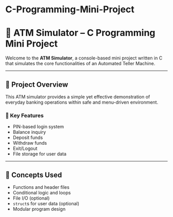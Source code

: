 # C-Programming-Mini-Project

# 🏧 ATM Simulator – C Programming Mini Project

Welcome to the **ATM Simulator**, a console-based mini project written in C that simulates the core functionalities of an Automated Teller Machine. 

---

## 📌 Project Overview

This ATM simulator provides a simple yet effective demonstration of everyday banking operations within safe and menu-driven environment.

### 🔐 Key Features
- PIN-based login system
- Balance inquiry
- Deposit funds
- Withdraw funds
- Exit/Logout
- File storage for user data 
---

## 🧠 Concepts Used

- Functions and header files
- Conditional logic and loops
- File I/O (optional)
- `struct`s for user data (optional)
- Modular program design

